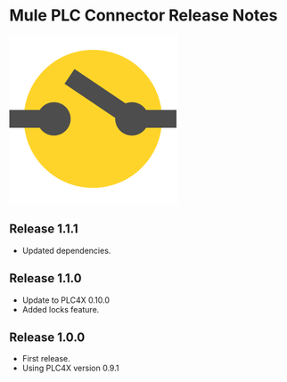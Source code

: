 # Mule PLC Connector Release Notes
![Mule-PLC logo](icon/icon.svg)

## Release 1.1.1

* Updated dependencies.

## Release 1.1.0

* Update to PLC4X 0.10.0 
* Added locks feature.


## Release 1.0.0

* First release.
* Using PLC4X version 0.9.1

